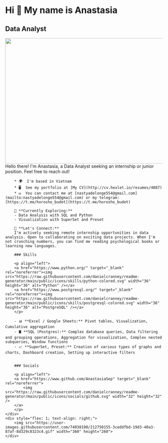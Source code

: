 # Hi 👋 My name is Anastasia
## Data Analyst
<div align="center">
  <img src="https://user-images.githubusercontent.com/74038190/221352987-68da234d-4d62-4e9d-9d7f-098dc657c2dc.gif" width="1000" height="400">
</div>

<div style="display: flex;">
    <div style="flex: 1;">
        Hello there! I'm Anastasia, a Data Analyst seeking an internship or junior position. Feel free to reach out!
        
        * 🌍  I'm based in Vietnam
        * 🖥️  See my portfolio at [My CV](http://cv.hexlet.io/resumes/4087)
        * ✉️  You can contact me at [nastyadelonge554@gmail.com](mailto:nastyadelonge554@gmail.com) or my telegram: [https://t.me/horosho_budet](https://t.me/horosho_budet)

        🔭 **Currently Exploring:**  
        - Data Analysis with SQL and Python  
        - Visualization with SuperSet and Preset

        🤝 **Let's Connect:**  
        I'm actively seeking remote internship opportunities in data analysis. Open to collaborating on exciting data projects. When I'm not crunching numbers, you can find me reading psychological books or learning new languages.

        ### Skills

        <p align="left">
        <a href="https://www.python.org/" target="_blank" rel="noreferrer"><img src="https://raw.githubusercontent.com/danielcranney/readme-generator/main/public/icons/skills/python-colored.svg" width="36" height="36" alt="Python" /></a>
        <a href="https://www.postgresql.org/" target="_blank" rel="noreferrer"><img src="https://raw.githubusercontent.com/danielcranney/readme-generator/main/public/icons/skills/postgresql-colored.svg" width="36" height="36" alt="PostgreSQL" /></a>
        </p>

        - 📊 **Excel / Google Sheets:** Pivot tables, Visualization, Cumulative aggregation  
        - 🛢️ **SQL (Postgres):** Complex database queries, Data filtering and grouping operations, Aggregation for visualization, Complex nested subqueries, Window functions  
        - 📈 **SuperSet, Preset:** Creation of various types of graphs and charts, Dashboard creation, Setting up interactive filters  


        ### Socials

        <p align="left"> 
        <a href="https://www.github.com/AnastasiaSep" target="_blank" rel="noreferrer"> 
            <img src="https://raw.githubusercontent.com/danielcranney/readme-generator/main/public/icons/socials/github.svg" width="32" height="32" /> 
        </a>
        </p>
    </div>
    <div style="flex: 1; text-align: right;">
        <img src="https://user-images.githubusercontent.com/74038190/212750155-3ceddfbd-19d3-40a3-87af-8d329c8323c4.gif" width="360" height="260">
    </div>
</div>
